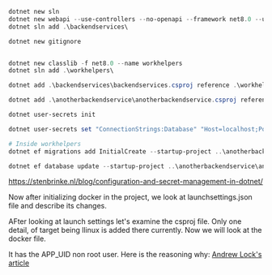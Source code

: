 ```powershell
dotnet new sln
dotnet new webapi --use-controllers --no-openapi --framework net8.0 --use-program-main --output backendservices
dotnet sln add .\backendservices\

dotnet new gitignore


dotnet new classlib -f net8.0 --name workhelpers
dotnet sln add .\workhelpers\

dotnet add .\backendservices\backendservices.csproj reference .\workhelpers\workhelpers.csproj

dotnet add .\anotherbackendservice\anotherbackendservice.csproj reference .\workhelpers\workhelpers.csproj        

dotnet user-secrets init  

dotnet user-secrets set "ConnectionStrings:Database" "Host=localhost;Port=5432;Database=sample_database;Username=sa_ss;Password=dev.123;"

# Inside workhelpers
dotnet ef migrations add InitialCreate --startup-project ..\anotherbackendservice\anotherbackendservice.csproj

dotnet ef database update --startup-project ..\anotherbackendservice\anotherbackendservice.csproj

```

https://stenbrinke.nl/blog/configuration-and-secret-management-in-dotnet/


Now after initializing docker in the project, we look at launchsettings.json file and describe its changes.

AFter looking at launch settings let's examine the csproj file. Only one detail, of target being llinux is added there
currently. Now we will look at the docker file. 

It has the APP_UID non root user. Here is the reasoning why:
[Andrew Lock's article](https://andrewlock.net/exploring-the-dotnet-8-preview-updates-to-docker-images-in-dotnet-8/)